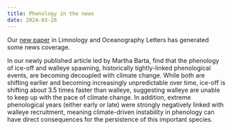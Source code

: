 ```yaml
---
title: Phenology in the news
date: 2024-03-26
---
```


Our [new paper](https://aslopubs.onlinelibrary.wiley.com/doi/full/10.1002/lol2.10383) in Limnology and Oceanography Letters has generated some news coverage.

<!--more-->

In our newly published article led by Martha Barta, find that the phenology of ice-off and walleye spawning, historically tightly-linked phenological events, are becoming decoupled with climate change.  While both are shifting earlier and becoming increasingly unpredictable over time, ice-off is shifting about 3.5 times faster than walleye, suggesting walleye are unable to keep up with the pace of climate change.  In addition,  extreme phenological years (either early or late) were strongly negatively linked with walleye recruitment, meaning climate-driven instability in phenology can have direct consequences for the persistence of this important species.
